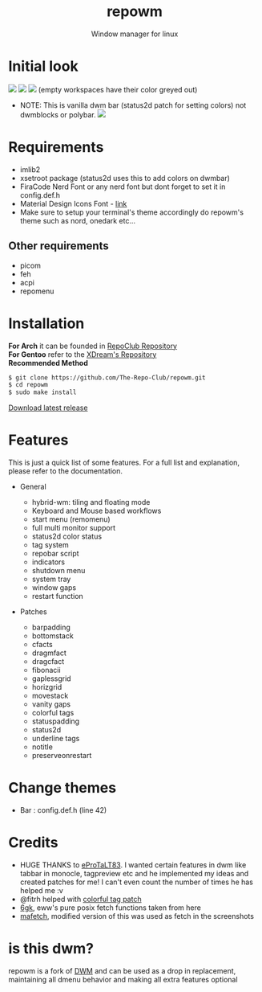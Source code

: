 <div align="center">
    <h1>repowm</h1>
    <p>Window manager for linux</p>
</div>

# Initial look

<img src="https://github.com/The-Repo-Club/repowm/blob/screenshots/screenshots/initial_look.png">
<img src="https://github.com/The-Repo-Club/repowm/blob/screenshots/screenshots/col_layout.png">

<img src="https://github.com/The-Repo-Club/repowm/blob/screenshots/screenshots/occ_act_tags.png">
(empty workspaces have their color greyed out)

- NOTE: This is vanilla dwm bar (status2d patch for setting colors) not dwmblocks or polybar.
  <img src="https://github.com/The-Repo-Club/repowm/blob/screenshots/screenshots/repowm.png">

# Requirements

- imlib2
- xsetroot package (status2d uses this to add colors on dwmbar)
- FiraCode Nerd Font or any nerd font but dont forget to set it in config.def.h
- Material Design Icons Font - [link](https://github.com/Templarian/MaterialDesign-Font/blob/master/MaterialDesignIconsDesktop.ttf)
- Make sure to setup your terminal's theme accordingly do repowm's theme such as nord, onedark etc...

## Other requirements

- picom
- feh
- acpi
- repomenu

# Installation

**For Arch** it can be founded in [RepoClub Repository](https://arch.therepo.club/) \
**For Gentoo** refer to the [XDream's Repository](https://github.com/XDream8/dreamsrepo) \
**Recommended Method**

```sh
$ git clone https://github.com/The-Repo-Club/repowm.git
$ cd repowm
$ sudo make install
```

[Download latest release](https://github.com/The-Repo-Club/repowm/releases/)

# Features

This is just a quick list of some features. For a full list and explanation,
please refer to the documentation.

- General

  - hybrid-wm: tiling and floating mode
  - Keyboard and Mouse based workflows
  - start menu (remomenu)
  - full multi monitor support
  - status2d color status
  - tag system
  - repobar script
  - indicators
  - shutdown menu
  - system tray
  - window gaps
  - restart function

- Patches

  - barpadding
  - bottomstack
  - cfacts
  - dragmfact
  - dragcfact
  - fibonacii
  - gaplessgrid
  - horizgrid
  - movestack
  - vanity gaps
  - colorful tags
  - statuspadding
  - status2d
  - underline tags
  - notitle
  - preserveonrestart

# Change themes

- Bar : config.def.h (line 42)

# Credits

- HUGE THANKS to [eProTaLT83](https://www.reddit.com/user/eProTaLT83). I wanted certain features in dwm like tabbar in monocle, tagpreview etc and he implemented my ideas and created patches for me! I can't even count the number of times he has helped me :v
- @fitrh helped with [colorful tag patch](https://github.com/fitrh/dwm/issues/1)
- [6gk](https://github.com/6gk/fet.sh), eww's pure posix fetch functions taken from here
- [mafetch](https://github.com/fikriomar16/mafetch), modified version of this was used as fetch in the screenshots

# is this dwm?

repowm is a fork of [DWM](https://dwm.suckless.org) and can be used as a drop in replacement, maintaining all dmenu behavior and making all extra features optional
